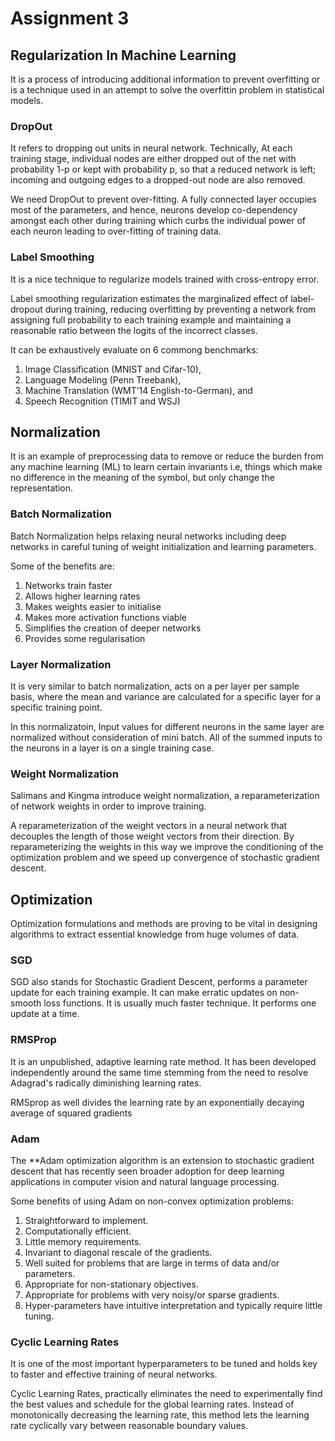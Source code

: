 # Assignment 3

## Regularization In Machine Learning

It is a process of introducing additional information to prevent overfitting or is a technique used in an attempt to solve the overfittin problem in statistical models.

### DropOut

It refers to dropping out units in neural network. Technically, At each training stage, individual nodes are either dropped out of the net with probability 1-p or kept with probability p, so that a reduced network is left; incoming and outgoing edges to a dropped-out node are also removed.

We need DropOut to prevent over-fitting. A fully connected layer occupies most of the parameters, and hence, neurons develop co-dependency amongst each other during training which curbs the individual power of each neuron leading to over-fitting of training data.

### Label Smoothing

It is a nice technique to regularize models trained with cross-entropy error.

Label smoothing regularization estimates the marginalized effect of label-dropout during training, reducing overfitting by preventing a network from assigning full probability to each training example and maintaining a reasonable ratio between the logits of the incorrect classes.

It can be exhaustively evaluate on 6 commong benchmarks:

1. Image Classification (MNIST and Cifar-10),
2. Language Modeling (Penn Treebank),
3. Machine Translation (WMT’14 English-to-German), and
4. Speech Recognition (TIMIT and WSJ)

## Normalization

It is an example of preprocessing data to remove or reduce the burden from any machine learning (ML) to learn certain invariants i.e, things which make no difference in the meaning of the symbol, but only change the representation.

### Batch Normalization

Batch Normalization helps relaxing neural networks including deep networks in careful tuning of weight initialization and learning parameters.

Some of the benefits are:

1. Networks train faster
2. Allows higher learning rates
3. Makes weights easier to initialise
4. Makes more activation functions viable
5. Simplifies the creation of deeper networks
6. Provides some regularisation

### Layer Normalization

It is very similar to batch normalization, acts on a per layer per sample basis, where the mean and variance are calculated for a specific layer for a specific training point.

In this normalizatoin, Input values for different neurons in the same layer are normalized without consideration of mini batch. All of the summed inputs to the neurons in a layer is on a single training case.

### Weight Normalization

Salimans and Kingma introduce weight normalization, a reparameterization of network weights in order to improve training.

A reparameterization of the weight vectors in a neural network that decouples the length of those weight vectors from their direction. By reparameterizing the weights in this way we improve the conditioning of the optimization problem and we speed up convergence of stochastic gradient descent.

## Optimization

Optimization formulations and methods are proving to be vital in designing algorithms to extract essential knowledge from huge volumes of data.

### SGD

SGD also stands for Stochastic Gradient Descent, performs a parameter update for each training example. It can make erratic updates on non-smooth loss functions. It is usually much faster technique. It performs one update at a time.

### RMSProp

It is an unpublished, adaptive learning rate method. It has been developed independently around the same time stemming from the need to resolve Adagrad's radically diminishing learning rates.

RMSprop as well divides the learning rate by an exponentially decaying average of squared gradients

### Adam

The **Adam optimization algorithm is an extension to stochastic gradient descent that has recently seen broader adoption for deep learning applications in computer vision and natural language processing.

Some benefits of using Adam on non-convex optimization problems:

1. Straightforward to implement.
2. Computationally efficient.
3. Little memory requirements.
4. Invariant to diagonal rescale of the gradients.
5. Well suited for problems that are large in terms of data and/or parameters.
6. Appropriate for non-stationary objectives.
7. Appropriate for problems with very noisy/or sparse gradients.
8. Hyper-parameters have intuitive interpretation and typically require little tuning.

### Cyclic Learning Rates

It is one of the most important hyperparameters to be tuned and holds key to faster and effective training of neural networks.

Cyclic Learning Rates, practically eliminates the need to experimentally find the best values and schedule for the global learning rates. Instead of monotonically decreasing the learning rate, this method lets the learning rate cyclically vary between reasonable boundary values.
